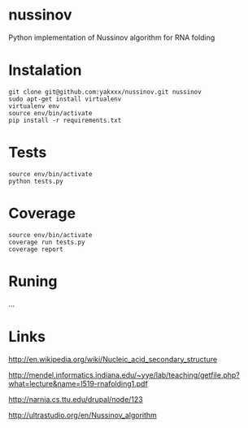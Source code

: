nussinov
========

Python implementation of Nussinov algorithm for RNA folding

Instalation
===========

```
git clone git@github.com:yakxxx/nussinov.git nussinov
sudo apt-get install virtualenv
virtualenv env
source env/bin/activate
pip install -r requirements.txt
```

Tests
=====

```
source env/bin/activate
python tests.py
```

Coverage
========

```
source env/bin/activate
coverage run tests.py
coverage report
```

Runing
======

...


Links
=====
http://en.wikipedia.org/wiki/Nucleic_acid_secondary_structure

http://mendel.informatics.indiana.edu/~yye/lab/teaching/getfile.php?what=lecture&name=I519-rnafolding1.pdf

http://narnia.cs.ttu.edu/drupal/node/123

http://ultrastudio.org/en/Nussinov_algorithm
